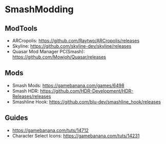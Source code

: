 # SmashModding

## ModTools

* ARCropolis: https://github.com/Raytwo/ARCropolis/releases
* Skyline: https://github.com/skyline-dev/skyline/releases
* Quasar Mod Manager PC(Smash): https://github.com/Mowjoh/Quasar/releases

## Mods
* Smash Mods: https://gamebanana.com/games/6498
* Smash HDR: https://github.com/HDR-Development/HDR-Releases/releases
* Smashline Hook: https://github.com/blu-dev/smashline_hook/releases


## Guides
* https://gamebanana.com/tuts/14712
* Character Select Icons: https://gamebanana.com/tuts/14231

